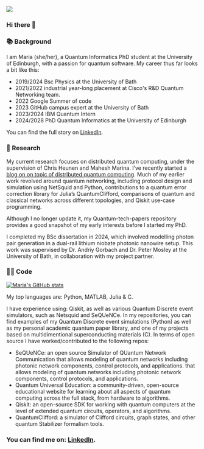 ![](https://komarev.com/ghpvc/?username=mgg39&style=for-the-badge&color=blueviolet)

### Hi there 👋

### 📚 Background
I am Maria (she/her), a Quantum Informatics PhD student at the University of Edinburgh, with a passion for quantum software.
My career thus far looks a bit like this: 

- 2019/2024 Bsc Physics at the University of Bath
- 2021/2022 industrial year-long placement at Cisco's R&D Quantum Networking team.
- 2022 Google Summer of code
- 2023 GitHub campus expert at the University of Bath
- 2023/2024 IBM Quantum Intern
- 2024/2028 PhD Quantum Informatics at the University of Edinburgh

You can find the full story on [LinkedIn][1].

### 📝 Research 
My current research focuses on distributed quantum computing, under the supervision of Chris Heunen and Mahesh Marina. 
I’ve recently started a [blog on on topic of distributed quantum computing](https://grageragarces.github.io/dqc).
Much of my earlier work revolved around quantum networking, including protocol design and simulation using NetSquid and Python, contributions to a quantum error correction library for Julia’s QuantumClifford, comparisons of quantum and classical networks across different topologies, and Qiskit use-case programming.

Although I no longer update it, my Quantum-tech-papers repository provides a good snapshot of my early interests before I started my PhD.

I completed my BSc dissertation in 2024, which involved modelling photon pair generation in a dual-rail lithium niobate photonic nanowire setup. This work was supervised by Dr. Andriy Gorbach and Dr. Peter Mosley at the University of Bath, in collaboration with my project partner.

### 👩‍💻 Code 
[![Maria's GitHub stats](https://github-readme-stats.vercel.app/api?username=mgg39&hide_rank=true)](https://github.com/anuraghazra/github-readme-stats)

My top languages are: Python, MATLAB, Julia & C.

I have experience using: Qiskit, as well as various Quantum Discrete event simulators, such as Netsquid and SeQUeNCe. 
In my repositories, you can find examples of my Quantum Discrete event simulations (Python) as well as my personal academic quantum paper library, and one of my projects based on multidimentional superconducting materials (C).
In terms of open source I have worked/contributed to the following repos:
- SeQUeNCe: an open source Simulator of QUantum Network Communication that allows modeling of quantum networks including photonic network components, control protocols, and applications. that allows modeling of quantum networks including photonic network components, control protocols, and applications. 
- Quantum Universal Education: a community-driven, open-source educational website for learning about all aspects of quantum computing across the full stack, from hardware to algorithms.
- Qiskit: an open-source SDK for working with quantum computers at the level of extended quantum circuits, operators, and algorithms. 
- QuantumClifford: a simulator of Clifford circuits, graph states, and other quantum Stabilizer formalism tools. 

### You can find me on: [LinkedIn][1].
[1]: https://www.linkedin.com/in/maria-gragera-garces/



